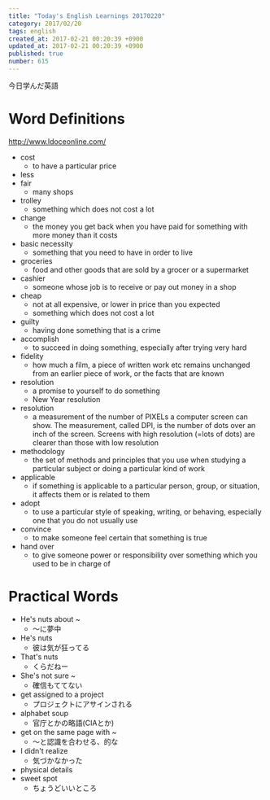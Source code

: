 ```yaml
---
title: "Today's English Learnings 20170220"
category: 2017/02/20
tags: english
created_at: 2017-02-21 00:20:39 +0900
updated_at: 2017-02-21 00:20:39 +0900
published: true
number: 615
---
```


今日学んだ英語

# Word Definitions
http://www.ldoceonline.com/

* cost
    * to have a particular price
* less
* fair
    * many shops
* trolley
    * something which does not cost a lot
* change
    * the money you get back when you have paid for something with more money than it costs
* basic necessity
    * something that you need to have in order to live
* groceries
    * food and other goods that are sold by a grocer or a supermarket
* cashier
    * someone whose job is to receive or pay out money in a shop
* cheap
    * not at all expensive, or lower in price than you expected
    * something which does not cost a lot
* guilty
    * having done something that is a crime
* accomplish
    * to succeed in doing something, especially after trying very hard
* fidelity
    * how much a film, a piece of written work etc remains unchanged from an earlier piece of work, or the facts that are known
* resolution
    * a promise to yourself to do something
    * New Year resolution
* resolution
    * a measurement of the number of PIXELs a computer screen can show. The measurement, called DPI, is the number of dots over an inch of the screen. Screens with high resolution (=lots of dots) are clearer than those with low resolution
* methodology
    * the set of methods and principles that you use when studying a particular subject or doing a particular kind of work
* applicable
    * if something is applicable to a particular person, group, or situation, it affects them or is related to them
* adopt
    * to use a particular style of speaking, writing, or behaving, especially one that you do not usually use
* convince
    * to make someone feel certain that something is true
* hand over
    * to give someone power or responsibility over something which you used to be in charge of

# Practical Words
* He's nuts about ~
    * 〜に夢中
* He's nuts
    * 彼は気が狂ってる
* That's nuts
    * くらだねー
* She's not sure ~
    * 確信もててない
* get assigned to a project
    * プロジェクトにアサインされる
* alphabet soup
    * 官庁とかの略語(CIAとか)
* get on the same page with ~
    * 〜と認識を合わせる、的な
* I didn't realize
    * 気づかなかった
* physical details
* sweet spot
    * ちょうどいいところ
